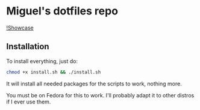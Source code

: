 # Miguel's dotfiles repo

[!Showcase](showcase.png)

## Installation

To install everything, just do:

```bash
chmod +x install.sh && ./install.sh
```

It will install all needed packages for the scripts to work, nothing more.

You must be on Fedora for this to work. I'll probably adapt it to other distros if I ever use them.
